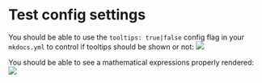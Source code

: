 # Test config settings

You should be able to use the `tooltips: true|false` config flag in your `mkdocs.yml` to control if tooltips should be shown or not:
![](tooltips.drawio)

You should be able to see a mathematical expressions properly rendered:
![](math.drawio)
